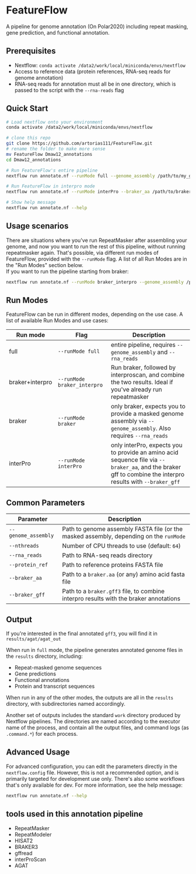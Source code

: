 # FeatureFlow
A pipeline for genome annotation (On Polar2020) including repeat masking, gene prediction, and functional annotation.

## Prerequisites

- Nextflow: `conda activate /data2/work/local/miniconda/envs/nextflow`
- Access to reference data (protein references, RNA-seq reads for genome annotation)
- RNA-seq reads for annotation must all be in one directory, which is passed to the script with the `--rna-reads` flag

## Quick Start

```bash
# Load nextflow onto your environment
conda activate /data2/work/local/miniconda/envs/nextflow

# clone this repo
git clone https://github.com/artorias111/FeatureFlow.git
# rename the folder to make more sense
mv FeatureFlow Dmaw12_annotations
cd Dmaw12_annotations

# Run FeatureFlow's entire pipeline
nextflow run annotate.nf --runMode full --genome_assembly /path/to/my_genome.fa --rna-reads /path/to/rna/reads --nthreads 64

# Run FeatureFlow in interpro mode
nextflow run annotate.nf --runMode interPro --braker_aa /path/to/braker.aa --braker_gff /path/to/braker.gff3

# Show help message
nextflow run annotate.nf --help
```

## Usage scenarios
There are situations where you've run RepeatMasker after assembling your genome, and now you want to run the rest of this pipeline, without running repeatmasker again. That's possible, via different run modes of FeatureFlow, provided with the `--runMode` flag. A list of all Run Modes are in the "Run Modes" section below. \
If you want to run the pipeline starting from braker: 
```bash
nextflow run annotate.nf --runMode braker_interpro --genome_assembly /path/to/masked/assembly.fa --rna_reads /path/to/rna_seq/read/dir
```

## Run Modes
FeatureFlow can be run in different modes, depending on the use case. A list of available Run Modes and use cases: 

| Run mode | Flag | Description |
|----------|------|-------------|
| full     | `--runMode full` | entire pipeline, requires `--genome_assembly` and `--rna_reads` |
| braker+interpro|`--runMode braker_interpro`| Run braker, followed by interproscan, and combine the two results. Ideal if you've already run repeatmasker |
| braker | `--runMode braker` | only braker, expects you to provide a masked genome assembly via `--genome_assembly`. Also requires `--rna_reads` |
|interPro | `--runMode interPro` | only interPro, expects you to provide an amino acid sequence file via `--braker_aa`, and the braker gff to combine the interpro results with `--braker_gff` |



## Common Parameters

| Parameter | Description |
|-----------|-------------|
| `--genome_assembly` | Path to genome assembly FASTA file (or the masked assembly, depending on the `runMode` |
| `--nthreads` | Number of CPU threads to use (default: `64`) |
| `--rna_reads` | Path to RNA-seq reads directory | 
| `--protein_ref`| Path to reference proteins FASTA file | 
|`--braker_aa`|Path to a `braker.aa` (or any) amino acid fasta file |
|`--braker_gff`| Path to a `braker.gff3` file, to combine interpro results with the braker annotations|

## Output
If you're interested in the final annotated `gff3`, you will find it in `results/agat/agat_out`

When run in `full` mode, the pipeline generates annotated genome files in the `results` directory, including:
- Repeat-masked genome sequences
- Gene predictions
- Functional annotations
- Protein and transcript sequences

When run in any of the other modes, the outputs are all in the `results` directory, with subdirectories named accordingly. 

Another set of outputs includes the standard `work` directory produced by Nextflow pipelines. The directories are named according to the executor name of the process, and contain all the output files, and command logs (as `.command.*`) for each process. 


## Advanced Usage

For advanced configuration, you can edit the parameters directly in the `nextflow.config` file. However, this is not a recommended option, and is primarily targeted for development use only. There's also some workflows that's only available for dev. For more information, see the help message:

```bash
nextflow run annotate.nf --help
```

## tools used in this annotation pipeline
- RepeatMasker
- RepeatModeler
- HISAT2
- BRAKER3
- gffread
- interProScan
- AGAT
